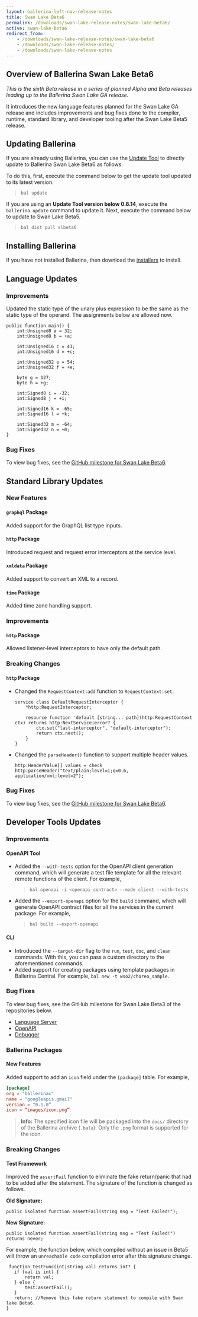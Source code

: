 ```yaml
---
layout: ballerina-left-nav-release-notes
title: Swan Lake Beta6
permalink: /downloads/swan-lake-release-notes/swan-lake-beta6/
active: swan-lake-beta6
redirect_from: 
    - /downloads/swan-lake-release-notes/swan-lake-beta6
    - /downloads/swan-lake-release-notes/
    - /downloads/swan-lake-release-notes
---
```


## Overview of Ballerina Swan Lake Beta6

<em>This is the sixth Beta release in a series of planned Alpha and Beta releases leading up to the Ballerina Swan Lake GA release.</em> 

It introduces the new language features planned for the Swan Lake GA release and includes improvements and bug fixes done to the compiler, runtime, standard library, and developer tooling after the Swan Lake Beta5 release.

## Updating Ballerina

If you are already using Ballerina, you can use the [Update Tool](/learn/tooling-guide/cli-tools/update-tool/) to directly update to Ballerina Swan Lake Beta6 as follows. 

To do this, first, execute the command below to get the update tool updated to its latest version. 

> `bal update`

If you are using an **Update Tool version below 0.8.14**, execute the `ballerina update` command to update it. Next, execute the command below to update to Swan Lake Beta5.

> `bal dist pull slbeta6`

## Installing Ballerina

If you have not installed Ballerina, then download the [installers](/downloads/#swanlake) to install.

## Language Updates

### Improvements

Updated the static type of the unary plus expression to be the same as the static type of the operand. The assignments below are allowed now.

```ballerina
public function main() {
    int:Unsigned8 a = 32;
    int:Unsigned8 b = +a;

    int:Unsigned16 c = 43;
    int:Unsigned16 d = +c;

    int:Unsigned32 e = 54;
    int:Unsigned32 f = +e;

    byte g = 127;
    byte h = +g;

    int:Signed8 i = -32;
    int:Signed8 j = +i;

    int:Signed16 k = -65;
    int:Signed16 l = +k;

    int:Signed32 m = -64;
    int:Signed32 n = +m;
}
```

### Bug Fixes

To view bug fixes, see the [GitHub milestone for Swan Lake Beta6](https://github.com/ballerina-platform/ballerina-lang/issues?q=is%3Aissue+is%3Aclosed+milestone%3A%22Ballerina+Swan+Lake+-+Beta6%22+label%3AType%2FBug+label%3ATeam%2FCompilerFE).

## Standard Library Updates

### New Features

#### `graphql` Package
Added support for the GraphQL list type inputs.

#### `http` Package
Introduced request and request error interceptors at the service level.

#### `xmldata` Package
Added support to convert an XML to a record.

#### `time` Package
Added time zone handling support.

### Improvements

#### `http` Package
Allowed listener-level interceptors to have only the default path.

### Breaking Changes

#### `http` Package
- Changed the `RequestContext:add` function to `RequestContext:set`.

  ```ballerina
  service class DefaultRequestInterceptor {
      *http:RequestInterceptor;

      resource function 'default [string... path](http:RequestContext ctx) returns http:NextService|error? {
          ctx.set("last-interceptor", "default-interceptor");
          return ctx.next();
      }
  }
  ```
- Changed the `parseHeader()` function to support multiple header values.

  ```ballerina
  http:HeaderValue[] values = check http:parseHeader("text/plain;level=1;q=0.6, application/xml;level=2");
  ```

### Bug Fixes

To view bug fixes, see the [GitHub milestone for Swan Lake Beta6](https://github.com/ballerina-platform/ballerina-standard-library/issues?q=is%3Aclosed+is%3Aissue+milestone%3A%22Swan+Lake+Beta6%22+label%3AType%2FBug).

## Developer Tools Updates

### Improvements

#### OpenAPI Tool 

- Added the `--with-tests` option for the OpenAPI client generation command, which will generate a test file template for all the relevant remote functions of the client. For example,

  > `bal openapi -i <openapi contract> --mode client --with-tests`

- Added the `--export-openapi` option for the `build` command, which will generate OpenAPI contract files for all the services in the current package. For example,

  > `bal build --export-openapi`

#### CLI

- Introduced the `--target-dir` flag to the `run`, `test`, `doc`, and `clean` commands. With this, you can pass a custom directory to the aforementioned commands.
- Added support for creating packages using template packages in Ballerina Central. For example, `bal new -t wso2/choreo_sample`.

### Bug Fixes

To view bug fixes, see the GitHub milestone for Swan Lake Beta3 of the repositories below.

- [Language Server](https://github.com/ballerina-platform/ballerina-lang/issues?q=is%3Aissue+is%3Aclosed+milestone%3A%22Ballerina+Swan+Lake+-+Beta6%22+label%3AType%2FBug+label%3ATeam%2FLanguageServer)
- [OpenAPI](https://github.com/ballerina-platform/ballerina-openapi/issues?q=is%3Aissue+is%3Aclosed+milestone%3A%22Ballerina+Swan+Lake+-+Beta6%22+label%3AType%2FBug)
- [Debugger](https://github.com/ballerina-platform/ballerina-lang/issues?q=is%3Aissue+label%3AType%2FBug+label%3AArea%2FDebugger+milestone%3A%22Ballerina+Swan+Lake+-+Beta6%22+is%3Aclosed)

### Ballerina Packages

#### New Features

Added support to add an `icon` field under the `[package]` table. For example,
```toml
[package]
org = "ballerinax"
name = "googleapis.gmail"
version = "0.1.0”
icon = “images/icon.png”
```

>**Info:** The specified icon file will be packaged into the `docs/` directory of the Ballerina archive (`.bala`). Only the `.png` format is supported for the icon.

### Breaking Changes

#### Test Framework 

Improved the `assertFail` function to eliminate the fake return/panic that had to be added after the statement. The signature of the function is changed as follows.

**Old Signature:** 

```ballerina
public isolated function assertFail(string msg = "Test Failed!");
```

**New Signature:** 
```ballerina
public isolated function assertFail(string msg = "Test Failed!") returns never;
```

For example, the function below, which compiled without an issue in Beta5 will throw an `unreachable code` compilation error after this signature change.

```ballerina
 function testFunc(int|string val) returns int? {
   if (val is int) {
       return val;
   } else {
       test:assertFail();
   }
   return; //Remove this fake return statement to compile with Swan lake Beta6.
}
```
 